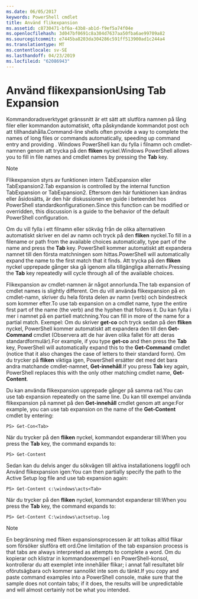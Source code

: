 ```yaml
---
ms.date: 06/05/2017
keywords: PowerShell cmdlet
title: Använd flikexpansion
ms.assetid: c8730471-bf6a-43b8-ab1d-f9ef5a74f04e
ms.openlocfilehash: 3d047bf0691c8a304d7637aa50fba6ae99709a82
ms.sourcegitcommit: e7445ba8203da304286c591ff513900ad1c244a4
ms.translationtype: MT
ms.contentlocale: sv-SE
ms.lasthandoff: 04/23/2019
ms.locfileid: "62086943"
---
```

# <a name="using-tab-expansion"></a><span data-ttu-id="e9408-103">Använd flikexpansion</span><span class="sxs-lookup"><span data-stu-id="e9408-103">Using Tab Expansion</span></span>

<span data-ttu-id="e9408-104">Kommandoradsverktyget gränssnitt är ett sätt att slutföra namnen på lång filer eller kommandon automatiskt, ofta påskyndande kommandot post och att tillhandahålla.</span><span class="sxs-lookup"><span data-stu-id="e9408-104">Command-line shells often provide a way to complete the names of long files or commands automatically, speeding up command entry and providing .</span></span> <span data-ttu-id="e9408-105">Windows PowerShell kan du fylla i filnamn och cmdlet-namnen genom att trycka på den **fliken** nyckel.</span><span class="sxs-lookup"><span data-stu-id="e9408-105">Windows PowerShell allows you to fill in file names and cmdlet names by pressing the **Tab** key.</span></span>

> [!NOTE]
> <span data-ttu-id="e9408-106">Flikexpansion styrs av funktionen intern TabExpansion eller TabExpansion2.</span><span class="sxs-lookup"><span data-stu-id="e9408-106">Tab expansion is controlled by the internal function TabExpansion or TabExpansion2.</span></span> <span data-ttu-id="e9408-107">Eftersom den här funktionen kan ändras eller åsidosätts, är den här diskussionen en guide i beteendet hos PowerShell standardkonfigurationen.</span><span class="sxs-lookup"><span data-stu-id="e9408-107">Since this function can be modified or overridden, this discussion is a guide to the behavior of the default PowerShell configuration.</span></span>

<span data-ttu-id="e9408-108">Om du vill fylla i ett filnamn eller sökväg från de olika alternativen automatiskt skriver en del av namn och tryck på den **fliken** nyckel.</span><span class="sxs-lookup"><span data-stu-id="e9408-108">To fill in a filename or path from the available choices automatically, type part of the name and press the **Tab** key.</span></span> <span data-ttu-id="e9408-109">PowerShell kommer automatiskt att expandera namnet till den första matchningen som hittas.</span><span class="sxs-lookup"><span data-stu-id="e9408-109">PowerShell will automatically expand the name to the first match that it finds.</span></span> <span data-ttu-id="e9408-110">Att trycka på den **fliken** nyckel upprepade gånger ska gå igenom alla tillgängliga alternativ.</span><span class="sxs-lookup"><span data-stu-id="e9408-110">Pressing the **Tab** key repeatedly will cycle through all of the available choices.</span></span>

<span data-ttu-id="e9408-111">Flikexpansion av cmdlet-namnen är något annorlunda.</span><span class="sxs-lookup"><span data-stu-id="e9408-111">The tab expansion of cmdlet names is slightly different.</span></span> <span data-ttu-id="e9408-112">Om du vill använda flikexpansion på en cmdlet-namn, skriver du hela första delen av namn (verb) och bindestreck som kommer efter.</span><span class="sxs-lookup"><span data-stu-id="e9408-112">To use tab expansion on a cmdlet name, type the entire first part of the name (the verb) and the hyphen that follows it.</span></span> <span data-ttu-id="e9408-113">Du kan fylla i mer i namnet på en partiell matchning.</span><span class="sxs-lookup"><span data-stu-id="e9408-113">You can fill in more of the name for a partial match.</span></span> <span data-ttu-id="e9408-114">Exempel: Om du skriver **get-co** och tryck sedan på den **fliken** nyckel, PowerShell kommer automatiskt att expandera den till den **Get-Command** cmdlet (Observera att de har även olika fallet för att deras standardformulär).</span><span class="sxs-lookup"><span data-stu-id="e9408-114">For example, if you type **get-co** and then press the **Tab** key, PowerShell will automatically expand this to the **Get-Command** cmdlet (notice that it also changes the case of letters to their standard form).</span></span> <span data-ttu-id="e9408-115">Om du trycker på **fliken** viktiga igen, PowerShell ersätter det med det bara andra matchande cmdlet-namnet, **Get-innehåll**.</span><span class="sxs-lookup"><span data-stu-id="e9408-115">If you press **Tab** key again, PowerShell replaces this with the only other matching cmdlet name, **Get-Content**.</span></span>

<span data-ttu-id="e9408-116">Du kan använda flikexpansion upprepade gånger på samma rad.</span><span class="sxs-lookup"><span data-stu-id="e9408-116">You can use tab expansion repeatedly on the same line.</span></span> <span data-ttu-id="e9408-117">Du kan till exempel använda flikexpansion på namnet på den **Get-innehåll** cmdlet genom att ange:</span><span class="sxs-lookup"><span data-stu-id="e9408-117">For example, you can use tab expansion on the name of the **Get-Content** cmdlet by entering:</span></span>

```
PS> Get-Con<Tab>
```

<span data-ttu-id="e9408-118">När du trycker på den **fliken** nyckel, kommandot expanderar till:</span><span class="sxs-lookup"><span data-stu-id="e9408-118">When you press the **Tab** key, the command expands to:</span></span>

```
PS> Get-Content
```

<span data-ttu-id="e9408-119">Sedan kan du delvis anger du sökvägen till aktiva installationens loggfil och Använd flikexpansion igen:</span><span class="sxs-lookup"><span data-stu-id="e9408-119">You can then partially specify the path to the Active Setup log file and use tab expansion again:</span></span>

```
PS> Get-Content c:\windows\acts<Tab>
```

<span data-ttu-id="e9408-120">När du trycker på den **fliken** nyckel, kommandot expanderar till:</span><span class="sxs-lookup"><span data-stu-id="e9408-120">When you press the **Tab** key, the command expands to:</span></span>

```
PS> Get-Content C:\windows\actsetup.log
```

> [!NOTE]
> <span data-ttu-id="e9408-121">En begränsning med fliken expansionsprocessen är att tolkas alltid flikar som försöker slutföra ett ord.</span><span class="sxs-lookup"><span data-stu-id="e9408-121">One limitation of the tab expansion process is that tabs are always interpreted as attempts to complete a word.</span></span> <span data-ttu-id="e9408-122">Om du kopierar och klistrar in kommandoexempel i en PowerShell-konsol, kontrollerar du att exemplet inte innehåller flikar; i annat fall resultatet blir oförutsägbara och kommer sannolikt inte som du tänkt.</span><span class="sxs-lookup"><span data-stu-id="e9408-122">If you copy and paste command examples into a PowerShell console, make sure that the sample does not contain tabs; if it does, the results will be unpredictable and will almost certainly not be what you intended.</span></span>